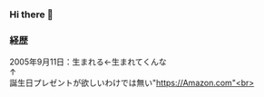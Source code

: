 ### Hi there 👋

### 経歴
2005年9月11日：生まれる←生まれてくんな<br>
↑<br>
誕生日プレゼントが欲しいわけでは無い"https://Amazon.com"<br>
<!--
**suzukakosenkyomuka/suzukakosenkyomuka** is a ✨ _special_ ✨ repository because its `README.md` (this file) appears on your GitHub profile.

Here are some ideas to get you started:

- 🔭 I’m currently working on ...
- 🌱 I’m currently learning ...
- 👯 I’m looking to collaborate on ...
- 🤔 I’m looking for help with ...
- 💬 Ask me about ...
- 📫 How to reach me: ...
- 😄 Pronouns: ...
- ⚡ Fun fact: ...
-->
